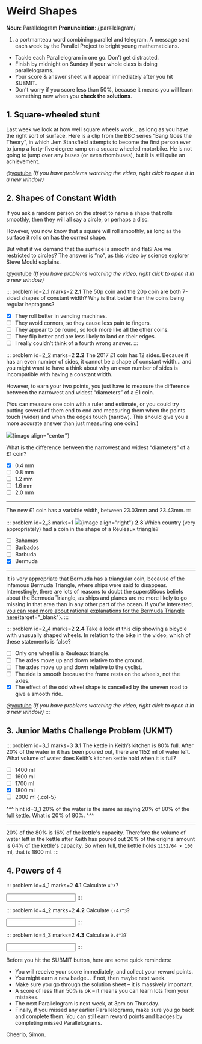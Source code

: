 # Weird Shapes

<div class="dictionary">

__Noun__: Parallelogram
__Pronunciation__: /ˌparəˈlɛləɡram/

1. a portmanteau word combining parallel and telegram. A message sent each
week by the Parallel Project to bright young mathematicians.

</div>

*	Tackle each Parallelogram in one go. Don’t get distracted.
*	Finish by midnight on Sunday if your whole class is doing parallelograms.
*	Your score & answer sheet will appear immediately after you hit SUBMIT.
*	Don’t worry if you score less than 50%, because it means you will learn something new when you __check the solutions__.


## 1. Square-wheeled stunt

Last week we look at how well square wheels work… as long as you have the right sort of surface. Here is a clip from the BBC series “Bang Goes the Theory”, in which Jem Stansfield attempts to become the first person ever to jump a forty-five degree ramp on a square wheeled motorbike. He is not going to jump over any buses (or even rhombuses), but it is still quite an achievement.

@[youtube](u-hDEEl67_Y?rel=0) _(If you have problems watching the video, right click to open it in a new window)_


## 2.	Shapes of Constant Width

If you ask a random person on the street to name a shape that rolls smoothly, then they will all say a circle, or perhaps a disc.  

However, you now know that a square will roll smoothly, as long as the surface it rolls on has the correct shape.  

But what if we demand that the surface is smooth and flat? Are we restricted to circles? The answer is “no”, as this video by science explorer Steve Mould explains.

@[youtube](cUCSSJwO3GU?end=214&rel=0) _(If you have problems watching the video, right click to open it in a new window)_

::: problem id=2_1 marks=2
__2.1__ The 50p coin and the 20p coin are both 7-sided shapes of constant width? Why is that better than the coins being regular heptagons?

* [x] They roll better in vending machines.
* [ ] They avoid corners, so they cause less pain to fingers.
* [ ] They appear to be round, so look more like all the other coins.
* [ ] They flip better and are less likely to land on their edges.
* [ ] I really couldn’t think of a fourth wrong answer.
:::

::: problem id=2_2 marks=2
__2.2__ The 2017 £1 coin has 12 sides. Because it has an even number of sides, it cannot be a shape of constant width... and you might want to have a think about why an even number of sides is incompatible with having a constant width.  

However, to earn your two points, you just have to measure the difference between the narrowest and widest “diameters” of a £1 coin.  

(You can measure one coin with a ruler and estimate, or you could try putting several of them end to end and measuring them when the points touch (wider) and when the edges touch (narrow). This should give you a more accurate answer than just measuring one coin.)

![](/resources/8-09-weird-shapes/2-2-coins.jpg){image align="center"}

What is the difference between the narrowest and widest “diameters” of a £1 coin?  

* [x] 0.4 mm
* [ ] 0.8 mm
* [ ] 1.2 mm
* [ ] 1.6 mm
* [ ] 2.0 mm

---

The new £1 coin has a variable width, between 23.03mm and 23.43mm.
:::

::: problem id=2_3 marks=1
![](/resources/8-09-weird-shapes/2-3-coin.png){image align="right"}
__2.3__ Which country (very appropriately) had a coin in the shape of a Reuleaux triangle?

* [ ] Bahamas
* [ ] Barbados
* [ ] Barbuda
* [x] Bermuda
---

It is very appropriate that Bermuda has a triangular coin, because of the infamous Bermuda Triangle, where ships were said to disappear. Interestingly, there are lots of reasons to doubt the superstitious beliefs about the Bermuda Triangle, as ships and planes are no more likely to go missing in that area than in any other part of the ocean. If you’re interested, [you can read more about rational explanations for the Bermuda Triangle here](https://en.wikipedia.org/wiki/Bermuda_Triangle#Criticism_of_the_concept){target="_blank"}.
:::

::: problem id=2_4 marks=2
__2.4__ Take a look at this clip showing a bicycle with unusually shaped wheels. In relation to the bike in the video, which of these statements is false?

* [ ] Only one wheel is a Reuleaux triangle.
* [ ] The axles move up and down relative to the ground.
* [ ] The axles move up and down relative to the cyclist.
* [ ] The ride is smooth because the frame rests on the wheels, not the axles.
* [x] The effect of the odd wheel shape is cancelled by the uneven road to give a smooth ride.

@[youtube](ebRI4kFmR7U?rel=0) _(If you have problems watching the video, right click to open it in a new window)_
:::


## 3.	Junior Maths Challenge Problem (UKMT)
<!--- (2009) Q16 --->

::: problem id=3_1 marks=3
__3.1__ The kettle in Keith’s kitchen is 80% full. After 20% of the water in it has been poured out, there are 1152 ml of water left. What volume of water does Keith’s kitchen kettle hold when it is full?

* [ ] 1400 ml
* [ ] 1600 ml
* [ ] 1700 ml
* [x] 1800 ml
* [ ] 2000 ml
{.col-5}

^^^ hint id=3_1
20% of the water is the same as saying 20% of 80% of the full kettle. What is 20% of 80%.
^^^

---
20% of the 80% is 16% of the kettle's capacity. Therefore the volume of water left in the kettle after Keith has poured out 20% of the original amount is 64% of the kettle's capacity. So when full, the kettle holds `1152/64 × 100` ml, that is 1800 ml.
:::


## 4. Powers of 4

::: problem id=4_1 marks=2
__4.1__ Calculate `4^3`?

<input solution="64"/>
:::

::: problem id=4_2 marks=2
__4.2__ Calculate `(-4)^3`?

<input solution="-64"/>
:::

::: problem id=4_3 marks=2
__4.3__ Calculate `0.4^3`?

<input solution="0.064"/>
:::


Before you hit the SUBMIT button, here are some quick reminders:

*	You will receive your score immediately, and collect your reward points.
*	You might earn a new badge... if not, then maybe next week.
*	Make sure you go through the solution sheet – it is massively important.
*	A score of less than 50% is ok – it means you can learn lots from your mistakes.
*	The next Parallelogram is next week, at 3pm on Thursday.
*	Finally, if you missed any earlier Parallelograms, make sure you go back and complete them. You can still earn reward points and badges by completing missed Parallelograms.

Cheerio,
Simon.
